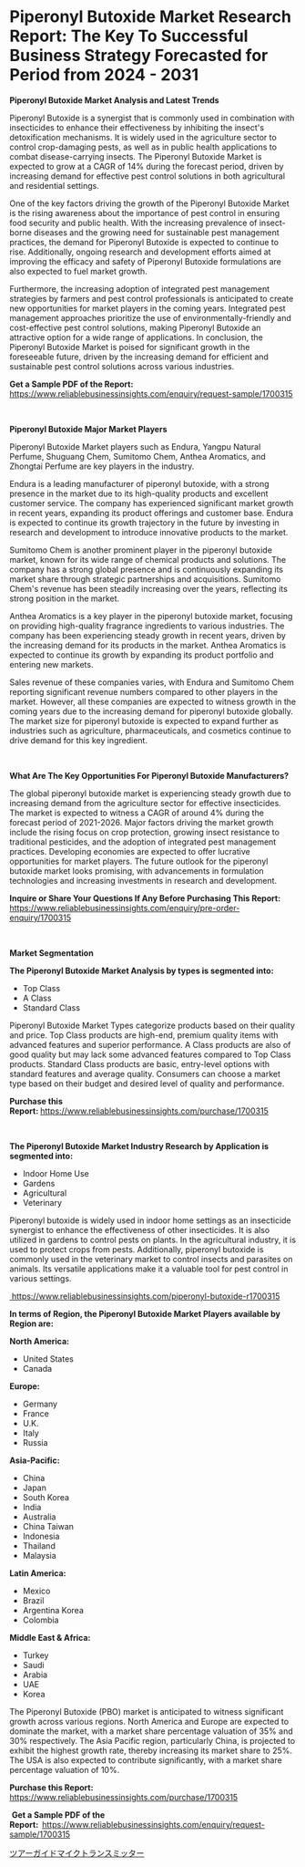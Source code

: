 <p><h1>Piperonyl Butoxide Market Research Report: The Key To Successful Business Strategy Forecasted for Period from 2024 - 2031</h1></p><p><strong>Piperonyl Butoxide Market Analysis and Latest Trends</strong></p>
<p><p>Piperonyl Butoxide is a synergist that is commonly used in combination with insecticides to enhance their effectiveness by inhibiting the insect's detoxification mechanisms. It is widely used in the agriculture sector to control crop-damaging pests, as well as in public health applications to combat disease-carrying insects. The Piperonyl Butoxide Market is expected to grow at a CAGR of 14% during the forecast period, driven by increasing demand for effective pest control solutions in both agricultural and residential settings.</p><p>One of the key factors driving the growth of the Piperonyl Butoxide Market is the rising awareness about the importance of pest control in ensuring food security and public health. With the increasing prevalence of insect-borne diseases and the growing need for sustainable pest management practices, the demand for Piperonyl Butoxide is expected to continue to rise. Additionally, ongoing research and development efforts aimed at improving the efficacy and safety of Piperonyl Butoxide formulations are also expected to fuel market growth.</p><p>Furthermore, the increasing adoption of integrated pest management strategies by farmers and pest control professionals is anticipated to create new opportunities for market players in the coming years. Integrated pest management approaches prioritize the use of environmentally-friendly and cost-effective pest control solutions, making Piperonyl Butoxide an attractive option for a wide range of applications. In conclusion, the Piperonyl Butoxide Market is poised for significant growth in the foreseeable future, driven by the increasing demand for efficient and sustainable pest control solutions across various industries.</p></p>
<p><strong>Get a Sample PDF of the Report:&nbsp;</strong> <a href="https://www.reliablebusinessinsights.com/enquiry/request-sample/1700315">https://www.reliablebusinessinsights.com/enquiry/request-sample/1700315</a></p>
<p>&nbsp;</p>
<p><strong>Piperonyl Butoxide Major Market Players</strong></p>
<p><p>Piperonyl Butoxide Market players such as Endura, Yangpu Natural Perfume, Shuguang Chem, Sumitomo Chem, Anthea Aromatics, and Zhongtai Perfume are key players in the industry. </p><p>Endura is a leading manufacturer of piperonyl butoxide, with a strong presence in the market due to its high-quality products and excellent customer service. The company has experienced significant market growth in recent years, expanding its product offerings and customer base. Endura is expected to continue its growth trajectory in the future by investing in research and development to introduce innovative products to the market.</p><p>Sumitomo Chem is another prominent player in the piperonyl butoxide market, known for its wide range of chemical products and solutions. The company has a strong global presence and is continuously expanding its market share through strategic partnerships and acquisitions. Sumitomo Chem's revenue has been steadily increasing over the years, reflecting its strong position in the market.</p><p>Anthea Aromatics is a key player in the piperonyl butoxide market, focusing on providing high-quality fragrance ingredients to various industries. The company has been experiencing steady growth in recent years, driven by the increasing demand for its products in the market. Anthea Aromatics is expected to continue its growth by expanding its product portfolio and entering new markets.</p><p>Sales revenue of these companies varies, with Endura and Sumitomo Chem reporting significant revenue numbers compared to other players in the market. However, all these companies are expected to witness growth in the coming years due to the increasing demand for piperonyl butoxide globally. The market size for piperonyl butoxide is expected to expand further as industries such as agriculture, pharmaceuticals, and cosmetics continue to drive demand for this key ingredient.</p></p>
<p>&nbsp;</p>
<p><strong>What Are The Key Opportunities For Piperonyl Butoxide Manufacturers?</strong></p>
<p><p>The global piperonyl butoxide market is experiencing steady growth due to increasing demand from the agriculture sector for effective insecticides. The market is expected to witness a CAGR of around 4% during the forecast period of 2021-2026. Major factors driving the market growth include the rising focus on crop protection, growing insect resistance to traditional pesticides, and the adoption of integrated pest management practices. Developing economies are expected to offer lucrative opportunities for market players. The future outlook for the piperonyl butoxide market looks promising, with advancements in formulation technologies and increasing investments in research and development.</p></p>
<p><strong>Inquire or Share Your Questions If Any Before Purchasing This Report:</strong> <a href="https://www.reliablebusinessinsights.com/enquiry/pre-order-enquiry/1700315">https://www.reliablebusinessinsights.com/enquiry/pre-order-enquiry/1700315</a></p>
<p>&nbsp;</p>
<p><strong>Market Segmentation</strong></p>
<p><strong>The Piperonyl Butoxide Market Analysis by types is segmented into:</strong></p>
<p><ul><li>Top Class</li><li>A Class</li><li>Standard Class</li></ul></p>
<p><p>Piperonyl Butoxide Market Types categorize products based on their quality and price. Top Class products are high-end, premium quality items with advanced features and superior performance. A Class products are also of good quality but may lack some advanced features compared to Top Class products. Standard Class products are basic, entry-level options with standard features and average quality. Consumers can choose a market type based on their budget and desired level of quality and performance.</p></p>
<p><strong>Purchase this Report:&nbsp;</strong><a href="https://www.reliablebusinessinsights.com/purchase/1700315">https://www.reliablebusinessinsights.com/purchase/1700315</a></p>
<p>&nbsp;</p>
<p><strong>The Piperonyl Butoxide Market Industry Research by Application is segmented into:</strong></p>
<p><ul><li>Indoor Home Use</li><li>Gardens</li><li>Agricultural</li><li>Veterinary</li></ul></p>
<p><p>Piperonyl butoxide is widely used in indoor home settings as an insecticide synergist to enhance the effectiveness of other insecticides. It is also utilized in gardens to control pests on plants. In the agricultural industry, it is used to protect crops from pests. Additionally, piperonyl butoxide is commonly used in the veterinary market to control insects and parasites on animals. Its versatile applications make it a valuable tool for pest control in various settings.</p></p>
<p><a href="https://www.reliablebusinessinsights.com/piperonyl-butoxide-r1700315">&nbsp;https://www.reliablebusinessinsights.com/piperonyl-butoxide-r1700315</a></p>
<p><strong>In terms of Region, the Piperonyl Butoxide Market Players available by Region are:</strong></p>
<p>
    <p> <strong> North America: </strong>
        <ul>
            <li>United States</li>
            <li>Canada</li>
        </ul>
        </p> 
    <p> <strong> Europe: </strong>
        <ul>
            <li>Germany</li>
            <li>France</li>
            <li>U.K.</li>
            <li>Italy</li>
            <li>Russia</li>
        </ul>
        </p> 
    <p> <strong> Asia-Pacific: </strong>
        <ul>
            <li>China</li>
            <li>Japan</li>
            <li>South Korea</li>
            <li>India</li>
            <li>Australia</li>
            <li>China Taiwan</li>
            <li>Indonesia</li>
            <li>Thailand</li>
            <li>Malaysia</li>
        </ul>
        </p> 
    <p> <strong> Latin America: </strong>
        <ul>
            <li>Mexico</li>
            <li>Brazil</li>
            <li>Argentina Korea</li>
            <li>Colombia</li>
        </ul>
        </p> 
    <p> <strong> Middle East & Africa: </strong>
        <ul>
            <li>Turkey</li>
            <li>Saudi</li>
            <li>Arabia</li>
            <li>UAE</li>
            <li>Korea</li>
        </ul>
    </p>
    </p>
<p><p>The Piperonyl Butoxide (PBO) market is anticipated to witness significant growth across various regions. North America and Europe are expected to dominate the market, with a market share percentage valuation of 35% and 30% respectively. The Asia Pacific region, particularly China, is projected to exhibit the highest growth rate, thereby increasing its market share to 25%. The USA is also expected to contribute significantly, with a market share percentage valuation of 10%.</p></p>
<p><strong>Purchase this Report: </strong><a href="https://www.reliablebusinessinsights.com/purchase/1700315">https://www.reliablebusinessinsights.com/purchase/1700315</a></p>
<p>&nbsp;<strong>Get a Sample PDF of the Report:&nbsp;&nbsp;</strong><a href="https://www.reliablebusinessinsights.com/enquiry/request-sample/1700315">https://www.reliablebusinessinsights.com/enquiry/request-sample/1700315</a></p>
<p><strong></strong></p>
<p><p><a href="https://github.com/dathomson6534/Market-Research-Report-List-1/blob/main/3785875123132.md">ツアーガイドマイクトランスミッター</a></p></p>
